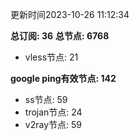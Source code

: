 更新时间2023-10-26 11:12:34

**总订阅: 36**
**总节点: 6768**
- vless节点: 21

**google ping有效节点: 142**
- ss节点: 59
- trojan节点: 24
- v2ray节点: 59
